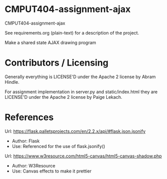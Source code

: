 CMPUT404-assignment-ajax
==============================

CMPUT404-assignment-ajax

See requirements.org (plain-text) for a description of the project.

Make a shared state AJAX drawing program

Contributors / Licensing
========================

Generally everything is LICENSE'D under the Apache 2 license by Abram Hindle.

For assignment implementation in server.py and static/index.html they are LICENSE'D under the Apache 2 license by Paige Lekach.



References
==============
Url: https://flask.palletsprojects.com/en/2.2.x/api/#flask.json.jsonify
* Author: Flask
* Use: Referenced for the use of flask.jsonify()

Url: https://www.w3resource.com/html5-canvas/html5-canvas-shadow.php
* Author: W3Resource
* Use: Canvas effects to make it prettier
